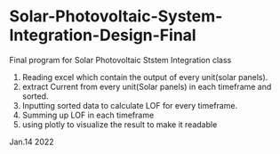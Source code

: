 # Solar-Photovoltaic-System-Integration-Design-Final
Final program for Solar Photovoltaic Ststem Integration class
1. Reading excel which contain the output of every unit(solar panels).
2. extract Current from every unit(Solar panels) in each timeframe and sorted.
3. Inputting sorted data to calculate LOF for every timeframe. 
4. Summing up LOF in each timeframe
5. using plotly to visualize the result to make it readable



Jan.14 2022
